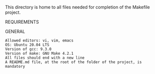 This directory is home to all files needed for completion of the Makefile project.

REQUIREMENTS

GENERAL

	Allowed editors: vi, vim, emacs
	OS: Ubuntu 20.04 LTS
	Version of gcc: 9.3.0
	Version of make: GNU Make 4.2.1
	All files should end with a new line
	A README.md file, at the root of the folder of the project, is mandatory